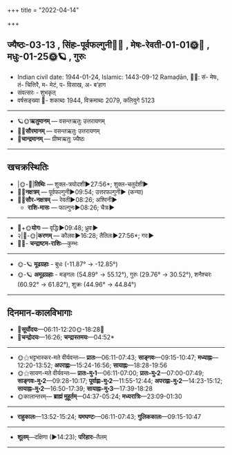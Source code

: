 +++
title = "2022-04-14"

+++
## ज्यैष्ठः-03-13  ,  सिंहः-पूर्वफल्गुनी🌛🌌  ,  मेषः-रेवती-01-01🌞🌌  ,  मधुः-01-25🌞🪐  ,  गुरुः
- Indian civil date: 1944-01-24, Islamic: 1443-09-12 Ramaḍān, 🌌🌞: सं- मेषः, तं- चित्तिरै, म- मेटं, प- विसाख, अ- ब’हाग
- संवत्सरः - शुभकृत्
- वर्षसङ्ख्या 🌛- शकाब्दः 1944, विक्रमाब्दः 2079, कलियुगे 5123
___________________
- 🪐🌞**ऋतुमानम्** — वसन्तऋतुः उत्तरायणम्
- 🌌🌞**सौरमानम्** — वसन्तऋतुः उत्तरायणम्
- 🌛**चान्द्रमानम्** — ग्रीष्मऋतुः ज्यैष्ठः
___________________


## खचक्रस्थितिः
- |🌞-🌛|**तिथिः** — शुक्ल-त्रयोदशी►27:56*; शुक्ल-चतुर्दशी►  
- 🌌🌛**नक्षत्रम्** — पूर्वफल्गुनी►09:54; उत्तरफल्गुनी► (कन्या)  
- 🌌🌞**सौर-नक्षत्रम्** — रेवती►08:26; अश्विनी►  
  - **राशि-मासः** — फाल्गुनः►08:26; चैत्रः► 
___________________
- 🌛+🌞**योगः** — वृद्धिः►09:48; ध्रुवः►  
- २|🌛-🌞|**करणम्** — कौलवः►16:28; तैतिलः►27:56*; गरः►  
- 🌌🌛- **चन्द्राष्टम-राशिः**—कुम्भः  
___________________
- 🌞-🪐 **मूढग्रहाः** - बुधः (-11.87° → -12.85°)
- 🌞-🪐 **अमूढग्रहाः** - मङ्गलः (54.89° → 55.12°), गुरुः (29.76° → 30.52°), शनैश्चरः (60.92° → 61.82°), शुक्रः (44.96° → 44.84°)
___________________


## दिनमान-कालविभागाः
- 🌅**सूर्योदयः**—06:11-12:20🌞️-18:28🌇  
- 🌛**चन्द्रोदयः**—16:26; **चन्द्रास्तमयः**—04:52*  
___________________
- 🌞⚝भट्टभास्कर-मते वीर्यवन्तः— **प्रातः**—06:11-07:43; **साङ्गवः**—09:15-10:47; **मध्याह्नः**—12:20-13:52; **अपराह्णः**—15:24-16:56; **सायाह्नः**—18:28-19:56  
- 🌞⚝सायण-मते वीर्यवन्तः— **प्रातः-मु॰1**—06:11-07:00; **प्रातः-मु॰2**—07:00-07:49; **साङ्गवः-मु॰2**—09:28-10:17; **पूर्वाह्णः-मु॰2**—11:55-12:44; **अपराह्णः-मु॰2**—14:23-15:12; **सायाह्नः-मु॰2**—16:50-17:39; **सायाह्नः-मु॰3**—17:39-18:28  
- 🌞कालान्तरम्— **ब्राह्मं मुहूर्तम्**—04:37-05:24; **मध्यरात्रिः**—23:09-01:30  
___________________
- **राहुकालः**—13:52-15:24; **यमघण्टः**—06:11-07:43; **गुलिककालः**—09:15-10:47  
___________________
- **शूलम्**—दक्षिणा (►14:23); **परिहारः**–तैलम्  
___________________
